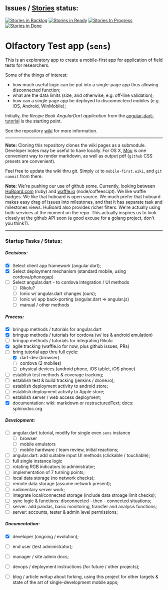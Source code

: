 ## Issues / [Stories](http://waffle.io/yarko/mobile-first) status: 
[![Stories in Backlog](https://badge.waffle.io/yarko/mobile-first.png?label=Backlog&title=Backlog)](https://waffle.io/yarko/mobile-first)
[![Stories in Ready](https://badge.waffle.io/yarko/mobile-first.png?label=ready&title=Ready)](https://waffle.io/yarko/mobile-first)
[![Stories In Progress](https://badge.waffle.io/yarko/mobile-first.png?label=in-progress&title=In+Progress)](https://waffle.io/yarko/mobile-first)
[![Stories in Done](https://badge.waffle.io/yarko/mobile-first.png?label=done&title=Done)](https://waffle.io/yarko/mobile-first)

<!--
A nice reference: http://code.tutsplus.com/articles/team-collaboration-with-github--net-29876
-->
# Olfactory Test app (`sens`)

This is an exploratory app to create a mobile-first
app for application of field tests for researchers.

Some of the things of interest:

 * how much useful logic can be put into a single-page app thus allowing disconnected function;
 * what are the data limits (size, and otherwise, e.g. off-line validation);
 * how can  a single page app be deployed to disconnectecd mobiles (e.g. iOS, Android, WinMobile);

Initially, the *Recipe Book AngularDart application* from the
[angular-dart-tutorial](https://angulardart.org/tutorial) is the starting point.

See the repository [wiki](https://github.com/yarko/mobile-first/wiki) for more information.

----
**Note:** Cloning this repository clones the wiki pages as a submodule.
Developer notes may be useful to have locally.
For OS X, [Mou](http://mouapp.com) is one convenient way to render markdown,
as well as output pdf (`github` CSS presets are convenient).

Feel free to update the wiki thru git.
Simply `cd` to `mobile-first.wiki`, and `git commit` from there.

**Note:** We're pushing our use of github some.
Currently, looking between [HuBoard.com](https://github.com/rauhryan/huboard) (ruby)
and [waffle.io](http://waffle.io) (node/coffeescipt).
We like waffle badges.
We like that huboard is open source.
We much prefer that huboard makes easy drag of issues into milestones,
and that it has separate task and milestones views.
HuBoard also provides richer filters.
We're actually using both services at the moment on the repo.
This actually inspires us to look closely at the github API soon
(a good excuse for a golang project, don't you think?).

----


### Startup Tasks / Status:

##### Decisions:

- [x] Select client app framework (angular.dart);
- [x] Select deployment mechanism (standard mobile, using cordova/phonegap)
- [ ] Select angular.dart - to cordova integration / UI methods
  - [ ] Rikolu?
  - [ ] Ionic w/ angular.dart changes (ours);
  - [ ] Ionic w/ app back-porting (angular.dart => angular.js)
  - [ ] manual / other methods

##### Process:

- [x] bringup methods / tutorials for angular.dart
- [x] bringup methods / tutorials for cordova (w/ ios & android emulation)
- [ ] bringup methods / tutorials for integrating Rikolu
- [x] agile tracking (waffle.io for now, plus github issues, PRs)
- [ ] bring tutorial app thru full cycle:
  - [x] dart-dev (browser)
  - [ ] cordova (2 mobiles)
  - [ ] physical devices (android phone, iOS tablet, iOS phone)
- [ ] establish test methods & coverage tracking;
- [ ] establish test & build tracking (jenkins / drone.io);
- [ ] establish deployment activity to android store;
- [ ] establish deployment activity to Apple store;
- [ ] establish server / web access deployment;
- [x] documentation: wiki: markdown or restructuredText; docs: sphinxdoc.org

##### Development:

- [ ] angular.dart tutorial, modify for single even `sens` instance
  - [ ] browser
  - [ ] mobile emulators
  - [ ] mobile hardware / team review, initial reactions;
- [ ] angular.dart: add suitable input UI methods (clickable / touchable);
- [ ] full single instance logic
- [ ] rotating RGB indicators to administrator;
- [ ] implementation of 7 turning points;
- [ ] local data storage (no network checks);
- [ ] remote data storage (assume network present);
- [ ] rudimentary server work;
- [ ] integrate local/connected storage (include data stroage limit checks);
- [ ] sync logic & functions:  disconnected - then - connected situations;
- [ ] server: add pandas, basic monitoring, transfer and analysis functions;
- [ ] server: accounts, tester & admin level permissions;

##### Documentation:

- [x] developer (ongoing / evolution);
- [ ] end user (test administrator);
- [ ] manager / site admin docs;
- [ ] devops / deployment instructions (for future / other projects);
- [ ] blog / article writup about forking, using this project for other targets & state of the art of single-development mobile apps;



 
